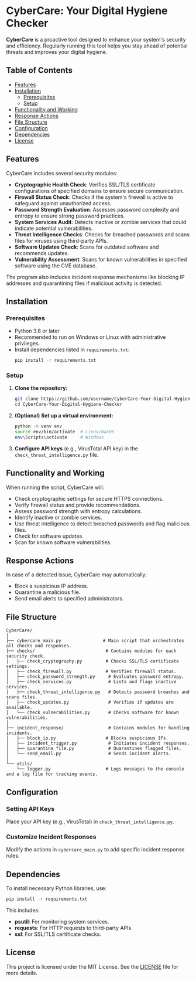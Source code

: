 # CyberCare: Your Digital Hygiene Checker

**CyberCare** is a proactive tool designed to enhance your system's security and efficiency. Regularly running this tool helps you stay ahead of potential threats and improves your digital hygiene.

## Table of Contents

- [Features](#features)
- [Installation](#installation)
  - [Prerequisites](#prerequisites)
  - [Setup](#setup)
- [Functionality and Working](#functionality-and-working)
- [Response Actions](#response-actions)
- [File Structure](#file-structure)
- [Configuration](#configuration)
- [Dependencies](#dependencies)
- [License](#license)

## Features

CyberCare includes several security modules:

- **Cryptographic Health Check**: Verifies SSL/TLS certificate configurations of specified domains to ensure secure communication.
- **Firewall Status Check**: Checks if the system's firewall is active to safeguard against unauthorized access.
- **Password Strength Evaluation**: Assesses password complexity and entropy to ensure strong password practices.
- **System Services Audit**: Detects inactive or zombie services that could indicate potential vulnerabilities.
- **Threat Intelligence Checks**: Checks for breached passwords and scans files for viruses using third-party APIs.
- **Software Updates Check**: Scans for outdated software and recommends updates.
- **Vulnerability Assessment**: Scans for known vulnerabilities in specified software using the CVE database.

The program also includes incident response mechanisms like blocking IP addresses and quarantining files if malicious activity is detected.

## Installation

### Prerequisites

- Python 3.8 or later
- Recommended to run on Windows or Linux with administrative privileges.
- Install dependencies listed in `requirements.txt`:
  ```bash
  pip install -r requirements.txt
  ```

### Setup

1. **Clone the repository:**
   ```bash
   git clone https://github.com/username/CyberCare-Your-Digital-Hygiene-Checker.git
   cd CyberCare-Your-Digital-Hygiene-Checker
   ```

2. **(Optional) Set up a virtual environment:**
   ```bash
   python -m venv env
   source env/bin/activate  # Linux/macOS
   env\Scripts\activate     # Windows
   ```

3. **Configure API keys** (e.g., VirusTotal API key) in the `check_threat_intelligence.py` file.

## Functionality and Working

When running the script, CyberCare will:

- Check cryptographic settings for secure HTTPS connections.
- Verify firewall status and provide recommendations.
- Assess password strength with entropy calculations.
- Identify inactive or zombie services.
- Use threat intelligence to detect breached passwords and flag malicious files.
- Check for software updates.
- Scan for known software vulnerabilities.

## Response Actions

In case of a detected issue, CyberCare may automatically:

- Block a suspicious IP address.
- Quarantine a malicious file.
- Send email alerts to specified administrators.

## File Structure

```
CyberCare/
│
├── cybercare_main.py                # Main script that orchestrates all checks and responses.
├── checks/                           # Contains modules for each security check.
│   ├── check_cryptography.py         # Checks SSL/TLS certificate settings.
│   ├── check_firewall.py             # Verifies firewall status.
│   ├── check_password_strength.py     # Evaluates password entropy.
│   ├── check_services.py              # Lists and flags inactive services.
│   ├── check_threat_intelligence.py   # Detects password breaches and scans files.
│   ├── check_updates.py               # Verifies if updates are available.
│   └── check_vulnerabilities.py       # Checks software for known vulnerabilities.
│
├── incident_response/                 # Contains modules for handling incidents.
│   ├── block_ip.py                   # Blocks suspicious IPs.
│   ├── incident_trigger.py            # Initiates incident responses.
│   ├── quarantine_file.py             # Quarantines flagged files.
│   └── send_email.py                  # Sends incident alerts.
│
└── utils/
    └── logger.py                     # Logs messages to the console and a log file for tracking events.
```

## Configuration

### Setting API Keys

Place your API key (e.g., VirusTotal) in `check_threat_intelligence.py`.

### Customize Incident Responses

Modify the actions in `cybercare_main.py` to add specific incident response rules.

## Dependencies

To install necessary Python libraries, use:
```bash
pip install -r requirements.txt
```

This includes:

- **psutil**: For monitoring system services.
- **requests**: For HTTP requests to third-party APIs.
- **ssl**: For SSL/TLS certificate checks.

## License

This project is licensed under the MIT License. See the [LICENSE](LICENSE) file for more details.
